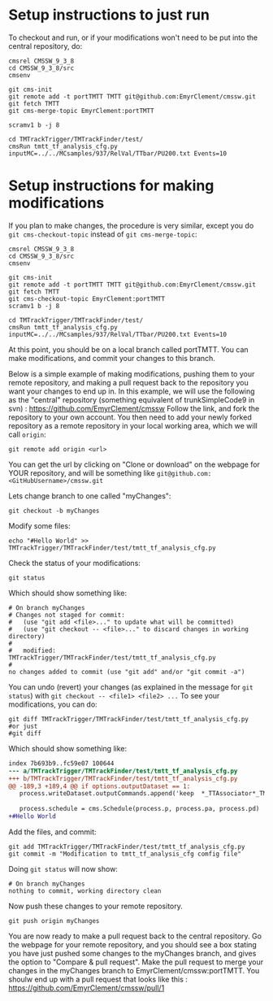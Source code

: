 # Setup instructions to just run

To checkout and run, or if your modifications won't need to be put into the central repository, do:

```
cmsrel CMSSW_9_3_8
cd CMSSW_9_3_8/src
cmsenv

git cms-init
git remote add -t portTMTT TMTT git@github.com:EmyrClement/cmssw.git
git fetch TMTT
git cms-merge-topic EmyrClement:portTMTT

scramv1 b -j 8

cd TMTrackTrigger/TMTrackFinder/test/
cmsRun tmtt_tf_analysis_cfg.py inputMC=../../MCsamples/937/RelVal/TTbar/PU200.txt Events=10
```
# Setup instructions for making modifications

If you plan to make changes, the procedure is very similar, except you do ```git cms-checkout-topic``` instead of ```git cms-merge-topic```:

```
cmsrel CMSSW_9_3_8
cd CMSSW_9_3_8/src
cmsenv

git cms-init
git remote add -t portTMTT TMTT git@github.com:EmyrClement/cmssw.git
git fetch TMTT
git cms-checkout-topic EmyrClement:portTMTT
scramv1 b -j 8

cd TMTrackTrigger/TMTrackFinder/test/
cmsRun tmtt_tf_analysis_cfg.py inputMC=../../MCsamples/937/RelVal/TTbar/PU200.txt Events=10
```
At this point, you should be on a local branch called portTMTT.  You can make modifications, and commit your changes to this branch.  

Below is a simple example of making modifications, pushing them to your remote repository, and making a pull request back to the repository you want your changes to end up in.  In this example, we will use the following as the "central" repository (something equivalent of trunkSimpleCode9 in svn) : https://github.com/EmyrClement/cmssw  Follow the link, and fork the repository to your own account.  You then need to add your newly forked repository as a remote repository in your local working area, which we will call ```origin```:
```
git remote add origin <url>
```
You can get the url by clicking on "Clone or download" on the webpage for YOUR repository, and will be something like ```git@github.com:<GitHubUsername>/cmssw.git```

Lets change branch to one called "myChanges":
```
git checkout -b myChanges
```
Modify some files:
```
echo "#Hello World" >> TMTrackTrigger/TMTrackFinder/test/tmtt_tf_analysis_cfg.py
```
Check the status of your modifications:
```
git status
```
Which should show something like:
```
# On branch myChanges
# Changes not staged for commit:
#   (use "git add <file>..." to update what will be committed)
#   (use "git checkout -- <file>..." to discard changes in working directory)
#
#	modified:   TMTrackTrigger/TMTrackFinder/test/tmtt_tf_analysis_cfg.py
#
no changes added to commit (use "git add" and/or "git commit -a")
```
You can undo (revert) your changes (as explained in the message for ```git status```) with ```git checkout -- <file1> <file2> ...```
To see your modifications, you can do:
```
git diff TMTrackTrigger/TMTrackFinder/test/tmtt_tf_analysis_cfg.py
#or just
#git diff
```
Which should show something like:
```diff --git a/TMTrackTrigger/TMTrackFinder/test/tmtt_tf_analysis_cfg.py b/TMTrackTrigger/TMTrackFinder/test/tmtt_tf_analysis_cfg.py
index 7b693b9..fc59e07 100644
--- a/TMTrackTrigger/TMTrackFinder/test/tmtt_tf_analysis_cfg.py
+++ b/TMTrackTrigger/TMTrackFinder/test/tmtt_tf_analysis_cfg.py
@@ -189,3 +189,4 @@ if options.outputDataset == 1:
   process.writeDataset.outputCommands.append('keep  *_TTAssociator*_TML1Tracks*_*')
 
   process.schedule = cms.Schedule(process.p, process.pa, process.pd)
+#Hello World
```
Add the files, and commit:
```
git add TMTrackTrigger/TMTrackFinder/test/tmtt_tf_analysis_cfg.py
git commit -m "Modification to tmtt_tf_analysis_cfg comfig file"
```
Doing ```git status``` will now show:
```
# On branch myChanges
nothing to commit, working directory clean
```
Now push these changes to your remote repository.
```
git push origin myChanges 
```
You are now ready to make a pull request back to the central repository.  Go the webpage for your remote repository, and you should see a box stating you have just pushed some changes to the myChanges branch, and gives the option to "Compare & pull request".  Make the pull request to merge your changes in the myChanges branch to EmyrClement/cmssw:portTMTT.  You shoulw end up with a pull request that looks like this : https://github.com/EmyrClement/cmssw/pull/1
